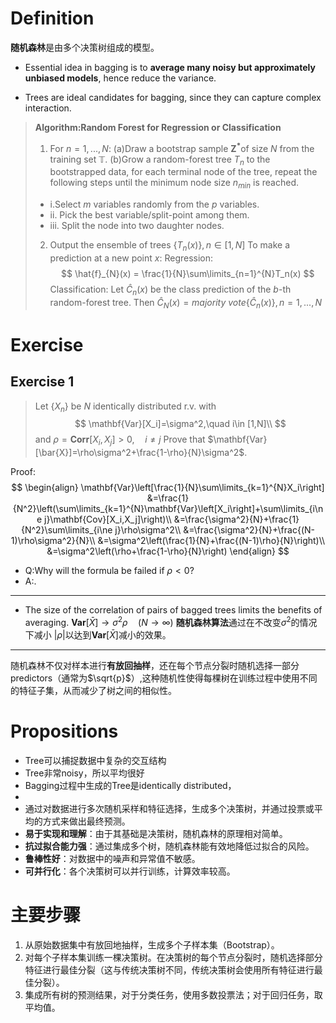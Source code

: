 # Definition
**随机森林**是由多个决策树组成的模型。
- Essential idea in bagging is to **average many noisy but approximately unbiased models**, hence reduce the variance.

- Trees are ideal candidates for bagging, since they can capture complex interaction.

>**Algorithm:Random Forest for Regression or Classification**
>1. For $n=1,...,N$:
(a)Draw a bootstrap sample $\mathbf{Z^*}$of size $N$ from the training set $\mathbb{T}$.
(b)Grow a random-forest tree $T_n$ to the bootstrapped data, for each terminal node of the tree, repeat the following steps until the minimum node size $n_{min}$ is reached.
>+ i.Select $m$ variables randomly from the $p$ variables.
>+ ii. Pick the best variable/split-point among them.
>+ iii. Split the node into two daughter nodes.
>2. Output the ensemble of trees $\{T_n(x)\},n\in [1,N]$
To make a prediction at a new point $x$:
Regression:
$$
\hat{f}_{N}(x) = \frac{1}{N}\sum\limits_{n=1}^{N}T_n(x)
$$
Classification:
Let $\hat{C}_n(x)$ be the class prediction of the $b$-th random-forest tree. Then $\hat{C}_{N}(x)=majority\ vote{\{\hat{C}_n(x)\},n=1,...,N}$

# Exercise
## Exercise 1
> Let $\{X_n\}$ be $N$ identically distributed r.v. with
$$
\mathbf{Var}[X_i]=\sigma^2,\quad i\in [1,N]\\
$$
and $\rho = \mathbf{Corr}[X_i,X_j]>0,\quad i\ne j$
Prove that $\mathbf{Var}[\bar{X}]=\rho\sigma^2+\frac{1-\rho}{N}\sigma^2$.

Proof:
$$
\begin{align}
\mathbf{Var}\left[\frac{1}{N}\sum\limits_{k=1}^{N}X_i\right]
&=\frac{1}{N^2}\left(\sum\limits_{k=1}^{N}\mathbf{Var}\left[X_i\right]+\sum\limits_{i\ne j}\mathbf{Cov}[X_i,X_j]\right)\\
&=\frac{\sigma^2}{N}+\frac{1}{N^2}\sum\limits_{i\ne j}\rho\sigma^2\\
&=\frac{\sigma^2}{N}+\frac{(N-1)\rho\sigma^2}{N}\\
&=\sigma^2\left(\frac{1}{N}+\frac{(N-1)\rho}{N}\right)\\
&=\sigma^2\left(\rho+\frac{1-\rho}{N}\right)
\end{align}
$$


- Q:Why will the formula be failed if $\rho<0$?
- A:.
---
- The size of the correlation of pairs of bagged trees limits the benefits of averaging.
$\mathbf{Var}[\bar{X}]\to \sigma^2\rho\quad (N\to \infty)$
**随机森林算法**通过在不改变$\sigma^2$的情况下减小 $|\rho|$以达到$\mathbf{Var}[\bar{X}]$减小的效果。
---
随机森林不仅对样本进行**有放回抽样**，还在每个节点分裂时随机选择一部分predictors（通常为$\sqrt{p}$）,这种随机性使得每棵树在训练过程中使用不同的特征子集，从而减少了树之间的相似性。

# Propositions
- Tree可以捕捉数据中复杂的交互结构
- Tree非常noisy，所以平均很好
- Bagging过程中生成的Tree是identically distributed，
- 
- 通过对数据进行多次随机采样和特征选择，生成多个决策树，并通过投票或平均的方式来做出最终预测。
- **易于实现和理解**：由于其基础是决策树，随机森林的原理相对简单。
- **抗过拟合能力强**：通过集成多个树，随机森林能有效地降低过拟合的风险。
- **鲁棒性好**：对数据中的噪声和异常值不敏感。
- **可并行化**：各个决策树可以并行训练，计算效率较高。
# 主要步骤
1. 从原始数据集中有放回地抽样，生成多个子样本集（Bootstrap）。
2. 对每个子样本集训练一棵决策树。在决策树的每个节点分裂时，随机选择部分特征进行最佳分裂（这与传统决策树不同，传统决策树会使用所有特征进行最佳分裂）。
3. 集成所有树的预测结果，对于分类任务，使用多数投票法；对于回归任务，取平均值。
